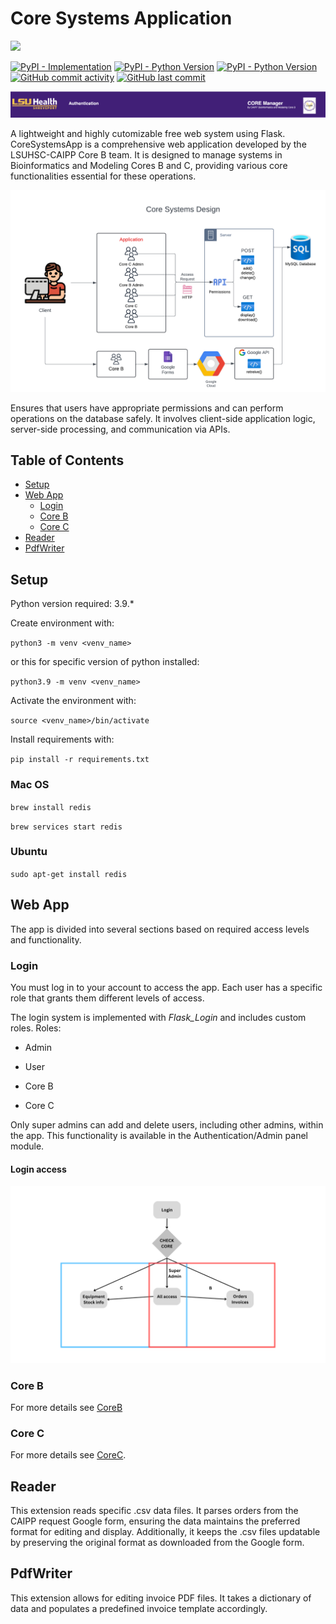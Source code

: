 #  Core Systems Application
[![][black-shield]][black]

[black]: https://www.lsuhs.edu/centers/center-for-applied-immunology-and-pathological-processes/bioinformatics-modeling-core
[black-shield]: https://img.shields.io/badge/LSUHS-CAIPP_Modelling_Core-FFBF00.svg?style=for-the-badge&labelColor=purple
[![PyPI - Implementation](https://img.shields.io/pypi/implementation/flask?logo=python)](https://pypi.org/project/Flask/) [![PyPI - Python Version](https://img.shields.io/pypi/pyversions/pandas?logo=pandas&label=pandas)](https://pypi.org/project/pandas/) [![PyPI - Python Version](https://img.shields.io/pypi/pyversions/FuzzyWuzzy?logo=python&label=FuzzyWuzzy)](https://pypi.org/project/fuzzywuzzy/)
 [![GitHub commit activity](https://img.shields.io/github/commit-activity/t/LSUHSC-CAIPP-Core-B/CoreSystemsApp?logo=github)](https://github.com/LSUHSC-CAIPP-Core-B/CoreSystemsApp/commits/main/) [![GitHub last commit](https://img.shields.io/github/last-commit/LSUHSC-CAIPP-Core-B/CoreSystemsApp?logo=github)](https://github.com/LSUHSC-CAIPP-Core-B/CoreSystemsApp/commits/main/)

![Title](docs/title.png)

A lightweight and highly cutomizable free web system using Flask. CoreSystemsApp is a comprehensive web application developed by the LSUHSC-CAIPP Core B team. It is designed to manage systems in Bioinformatics and Modeling Cores B and C, providing various core functionalities essential for these operations.

![System Design](docs/Core_Systems_App_Design.png)

Ensures that users have appropriate permissions and can perform operations on the database safely. It involves client-side application logic, server-side processing, and communication via APIs.

## Table of Contents 
- [Setup](#Setup) 
- [Web App](#Web-App) 
    - [Login](#Login) 
    - [Core B](#Core-B) 
    - [Core C](#Core-C)
- [Reader](#Reader)
- [PdfWriter](#PdfWriter)

##  Setup

Python version required: 3.9.*

Create environment with:

`python3 -m venv <venv_name>`

or this for specific version of python installed:

`python3.9 -m venv <venv_name>`

Activate the environment with:

`source <venv_name>/bin/activate`

Install requirements with:

`pip install -r requirements.txt`

  

###  Mac OS

`brew install redis`

`brew services start redis`

  

###  Ubuntu

`sudo apt-get install redis`

  

##  Web App

The app is divided into several sections based on required access levels and functionality.

###  Login

You must log in to your account to access the app. Each user has a specific role that grants them different levels of access.

The login system is implemented with *Flask_Login* and includes custom roles. Roles:

- Admin

- User

- Core B

- Core C

Only super admins can add and delete users, including other admins, within the app. This functionality is available in the Authentication/Admin panel module.

  

####  Login access

![App flow](docs/Core_App_entry_flow.png)

###  Core B
For more details see [CoreB](app/CoreB/README.md)

###  Core C
For more details see [CoreC](app/CoreC/README.md).

##  Reader

This extension reads specific .csv data files. It parses orders from the CAIPP request Google form, ensuring the data maintains the preferred format for editing and display. Additionally, it keeps the .csv files updatable by preserving the original format as downloaded from the Google form.

##  PdfWriter

This extension allows for editing invoice PDF files. It takes a dictionary of data and populates a predefined invoice template accordingly.